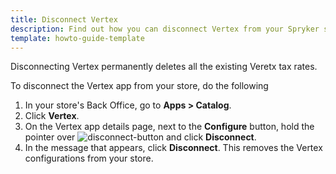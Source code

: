 ```yaml
---
title: Disconnect Vertex
description: Find out how you can disconnect Vertex from your Spryker shop
template: howto-guide-template
---
```

Disconnecting Vertex permanently deletes all the existing Veretx tax rates.

To disconnect the Vertex app from your store, do the following

1. In your store's Back Office, go to **Apps&nbsp;<span aria-label="and then">></span> Catalog**. 
2. Click **Vertex**.
3. On the Vertex app details page, next to the **Configure** button, hold the pointer over <span class="inline-img">![disconnect-button](https://spryker.s3.eu-central-1.amazonaws.com/docs/aop/user/apps/bazzarvoice/disconnect-button.png)</span> and click **Disconnect**.
4. In the message that appears, click **Disconnect**. This removes the Vertex configurations from your store.
